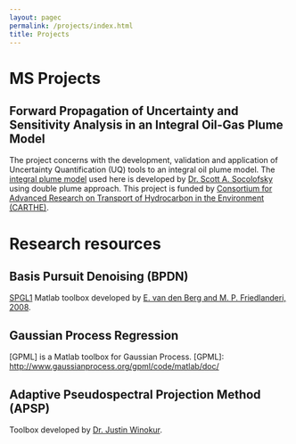 ```yaml
---
layout: pagec
permalink: /projects/index.html
title: Projects
---
```


# MS Projects

## Forward Propagation of Uncertainty and Sensitivity Analysis in an Integral Oil-Gas Plume Model 
The project concerns with the development, validation and application of
Uncertainty Quantification (UQ) tools to an integral oil plume model. The
[integral plume model] used here is developed by [Dr. Scott A. Socolofsky] using
double plume approach. This project is funded by [Consortium for Advanced
Research on Transport of Hydrocarbon in the Environment (CARTHE)].

[OpenTuner]: http://opentuner.org/
[integral plume model]: https://github.com/socolofs/tamoc/
[Dr. Scott A. Socolofsky]: https://ceprofs.civil.tamu.edu/ssocolofsky/ 
[Consortium for Advanced Research on Transport of Hydrocarbon in the Environment (CARTHE)]: http://carthe.org/

# Research resources 

## Basis Pursuit Denoising (BPDN)
[SPGL1] Matlab toolbox developed by [E. van den Berg and M. P. Friedlanderi, 2008].

[SPGL1]: https://www.math.ucdavis.edu/~mpf/spgl1/ 
[E. van den Berg and M. P. Friedlanderi, 2008]: http://epubs.siam.org/doi/abs/10.1137/080714488


## Gaussian Process Regression
[GPML] is a Matlab toolbox for Gaussian Process.
[GPML]: http://www.gaussianprocess.org/gpml/code/matlab/doc/


## Adaptive Pseudospectral Projection Method (APSP)
Toolbox developed by [Dr. Justin Winokur].

[Dr. Justin Winokur]: http://www.researchgate.net/profile/Justin_Winokur


